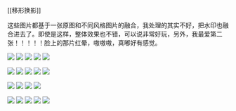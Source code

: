 [[移形换影]]

这些图片都基于一张原图和不同风格图片的融合，我处理的其实不好，把水印也融合进去了。即使是这样，整体效果也不错，可以说非常好玩，另外，我最爱第二张！！！！！脸上的那片红晕，嗷嗷嗷，真嘟好有感觉。

![](https://pic.imgdb.cn/item/669669ecd9c307b7e91c407a.png)
![](https://pic.imgdb.cn/item/669669ecd9c307b7e91c40c5.png)
![](https://pic.imgdb.cn/item/669669ecd9c307b7e91c4110.png)
![](https://pic.imgdb.cn/item/669669ecd9c307b7e91c4129.png)
![](https://pic.imgdb.cn/item/669669ecd9c307b7e91c413f.png)

![](https://pic.imgdb.cn/item/66966a2cd9c307b7e91c8bac.png)
![](https://pic.imgdb.cn/item/66966a2cd9c307b7e91c8bc1.png)
![](https://pic.imgdb.cn/item/66966a2cd9c307b7e91c8be7.png)
![](https://pic.imgdb.cn/item/66966a2cd9c307b7e91c8c2d.png)
![](https://pic.imgdb.cn/item/66966a2dd9c307b7e91c8c6a.png)

![](https://pic.imgdb.cn/item/66971114d9c307b7e934ec49.png)
![](https://pic.imgdb.cn/item/66971114d9c307b7e934ec7c.png)
![](https://pic.imgdb.cn/item/66971114d9c307b7e934ec94.png)
![](https://pic.imgdb.cn/item/66971114d9c307b7e934ecb3.png)

![](https://pic.imgdb.cn/item/669715a7d9c307b7e93c9709.png)
![](https://pic.imgdb.cn/item/669715a7d9c307b7e93c971d.png)
![](https://pic.imgdb.cn/item/669715a7d9c307b7e93c9731.png)
![](https://pic.imgdb.cn/item/66976e5ad9c307b7e9fd30d8.png)
![](https://pic.imgdb.cn/item/66976e5ad9c307b7e9fd3100.png)